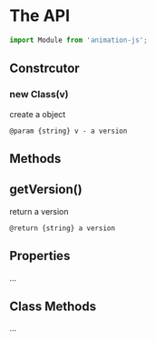 # The API

```javascript
import Module from 'animation-js';
```

## Constrcutor

### new Class(v)

create a object

```jsdoc
@param {string} v - a version
```

## Methods

## getVersion()

return a version

```jsdoc
@return {string} a version
```

## Properties

...

## Class Methods

...

